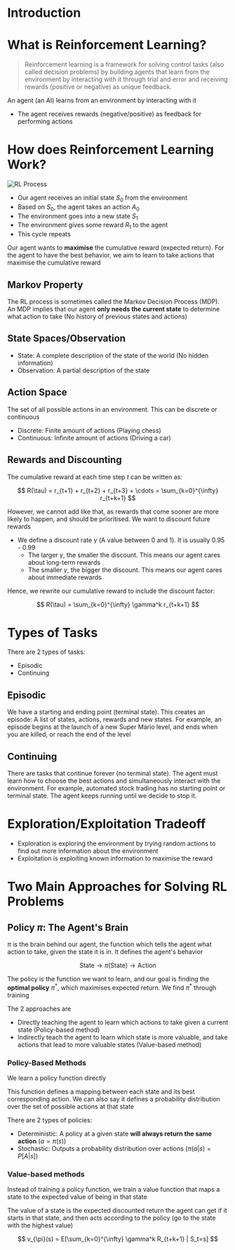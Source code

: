 # Introduction

# What is Reinforcement Learning?

> Reinforcement learning is a framework for solving control tasks (also called decision problems) by building agents that learn from the environment by interacting with it through trial and error and receiving rewards (positive or negative) as unique feedback.

An agent (an AI) learns from an environment by interacting with it

-   The agent receives rewards (negative/positive) as feedback for performing actions

# How does Reinforcement Learning Work?

![RL Process](https://huggingface.co/datasets/huggingface-deep-rl-course/course-images/resolve/main/en/unit1/RL_process.jpg)

-   Our agent receives an initial state $S_0$ from the environment
-   Based on $S_0$, the agent takes an action $A_0$
-   The environment goes into a new state $S_1$
-   The environment gives some reward $R_1$ to the agent
-   This cycle repeats

Our agent wants to **maximise** the cumulative reward (expected return). For the agent to have the best behavior, we aim to learn to take actions that maximise the cumulative reward

## Markov Property

The RL process is sometimes called the Markov Decision Process (MDP). An MDP implies that our agent **only needs the current state** to determine what action to take (No history of previous states and actions)

## State Spaces/Observation

-   State: A complete description of the state of the world (No hidden information)
-   Observation: A partial description of the state

## Action Space

The set of all possible actions in an environment. This can be discrete or continuous

-   Discrete: Finite amount of actions (Playing chess)
-   Continuous: Infinite amount of actions (Driving a car)

## Rewards and Discounting

The cumulative reward at each time step $t$ can be written as:

$$
R(\tau) = r_{t+1} + r_{t+2} + r_{t+3} + \cdots = \sum_{k=0}^{\infty} r_{t+k+1}
$$

However, we cannot add like that, as rewards that come sooner are more likely to happen, and should be prioritised. We want to discount future rewards

-   We define a discount rate $\gamma$ (A value between 0 and 1). It is usually 0.95 - 0.99
    -   The larger $\gamma$, the smaller the discount. This means our agent cares about long-term rewards
    -   The smaller $\gamma$, the bigger the discount. This means our agent cares about immediate rewards

Hence, we rewrite our cumulative reward to include the discount factor:

$$
R(\tau) = \sum_{k=0}^{\infty} \gamma^k r_{t+k+1}
$$

# Types of Tasks

There are 2 types of tasks:

-   Episodic
-   Continuing

## Episodic

We have a starting and ending point (terminal state). This creates an episode: A list of states, actions, rewards and new states. For example, an episode begins at the launch of a new Super Mario level, and ends when you are killed, or reach the end of the level

## Continuing

There are tasks that continue forever (no terminal state). The agent must learn how to choose the best actions and simultaneously interact with the environment. For example, automated stock trading has no starting point or terminal state. The agent keeps running until we decide to stop it.

# Exploration/Exploitation Tradeoff

-   Exploration is exploring the environment by trying random actions to find out more information about the environment
-   Exploitation is exploiting known information to maximise the reward

# Two Main Approaches for Solving RL Problems

## Policy $\pi$: The Agent's Brain

$\pi$ is the brain behind our agent, the function which tells the agent what action to take, given the state it is in. It defines the agent's behavior

$$
\text{State} \to \pi(\text{State}) \to \text{Action}
$$

The policy is the function we want to learn, and our goal is finding the **optimal policy** $\pi^*$, which maximises expected return. We find $\pi^*$ through training

The 2 approaches are

-   Directly teaching the agent to learn which actions to take given a current state (Policy-based method)
-   Indirectly teach the agent to learn which state is more valuable, and take actions that lead to more valuable states (Value-based method)

### Policy-Based Methods

We learn a policy function directly

This function defines a mapping between each state and its best corresponding action. We can also say it defines a probability distribution over the set of possible actions at that state

There are 2 types of policies:

-   Deterministic: A policy at a given state **will always return the same action** ($a = \pi(s)$)
-   Stochastic: Outputs a probability distribution over actions ($\pi(a|s) = P[A|s]$)

### Value-based methods

Instead of training a policy function, we train a value function that maps a state to the expected value of being in that state

The value of a state is the expected discounted return the agent can get if it starts in that state, and then acts according to the policy (go to the state with the highest value)

$$
v_{\pi}(s) = E[\sum_{k=0}^{\infty} \gamma^k R_{t+k+1} | S_t=s]
$$
